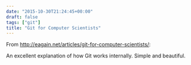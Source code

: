 ```yaml
---
date: "2015-10-30T21:24:45+00:00"
draft: false
tags: ["git"]
title: "Git for Computer Scientists"
---
```

From http://eagain.net/articles/git-for-computer-scientists/:

An excellent explanation of how Git works internally. Simple and beautiful.

